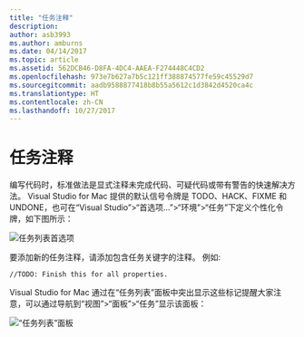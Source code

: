 ```yaml
---
title: "任务注释"
description: 
author: asb3993
ms.author: amburns
ms.date: 04/14/2017
ms.topic: article
ms.assetid: 562DCB46-D8FA-4DC4-AAEA-F274448C4CD2
ms.openlocfilehash: 973e7b627a7b5c121ff388874577fe59c45529d7
ms.sourcegitcommit: aadb9588877418b8b55a5612c1d3842d4520ca4c
ms.translationtype: HT
ms.contentlocale: zh-CN
ms.lasthandoff: 10/27/2017
---
```

# <a name="task-comments"></a>任务注释

编写代码时，标准做法是显式注释未完成代码、可疑代码或带有警告的快速解决方法。 Visual Studio for Mac 提供的默认信号令牌是 TODO、HACK、FIXME 和 UNDONE，也可在“Visual Studio”>“首选项...”>“环境”>“任务”下定义个性化令牌，如下图所示：

 ![任务列表首选项](media/source-editor-image10.png)

要添加新的任务注释，请添加包含任务关键字的注释。 例如: 

```
//TODO: Finish this for all properties.
```

Visual Studio for Mac 通过在“任务列表”面板中突出显示这些标记提醒大家注意，可以通过导航到“视图”>“面板”>“任务”显示该面板：

![“任务列表”面板](media/source-editor-image11.png)